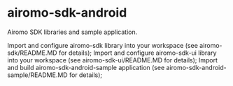 airomo-sdk-android
==================

Airomo SDK libraries and sample application. 

Import and configure airomo-sdk library into your workspace (see airomo-sdk/README.MD for details);
Import and configure airomo-sdk-ui library into your workspace (see airomo-sdk-ui/README.MD for details);
Import and build airomo-sdk-android-sample application (see airomo-sdk-android-sample/README.MD for details);

